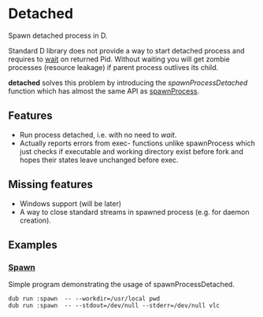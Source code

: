 # Detached

Spawn detached process in D.

Standard D library does not provide a way to start detached process and requires to [wait](http://dlang.org/phobos/std_process.html#.wait) on returned Pid. 
Without waiting you will get zombie processes (resource leakage) if parent process outlives its child.

**detached** solves this problem by introducing the *spawnProcessDetached* function 
which has almost the same API as [spawnProcess](http://dlang.org/phobos/std_process.html#.spawnProcess).

## Features

* Run process detached, i.e. with no need to *wait*.
* Actually reports errors from exec- functions unlike spawnProcess which just checks if executable and working directory exist before fork and hopes their states leave unchanged before exec.

## Missing features

* Windows support (will be later)
* A way to close standard streams in spawned process (e.g. for daemon creation).

## Examples

### [Spawn](examples/spawn/source/app.d)

Simple program demonstrating the usage of spawnProcessDetached.

```
dub run :spawn  -- --workdir=/usr/local pwd
dub run :spawn  -- --stdout=/dev/null --stderr=/dev/null vlc
```
